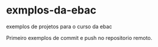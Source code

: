 # exmplos-da-ebac
exemplos de projetos para o curso da ebac 

Primeiro exemplos de commit e push no repositorio remoto.
